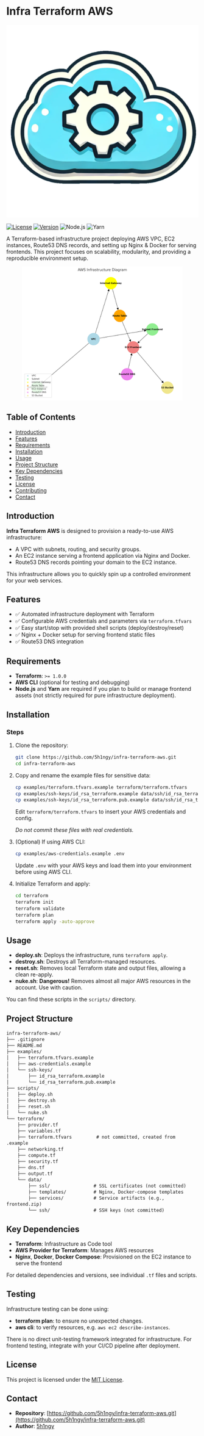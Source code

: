 # **Infra Terraform AWS**

<p align="center">
  <img src="./assets/logo.png" alt="logo" width="512">
</p>

[![License](https://img.shields.io/badge/license-MIT-blue.svg)](./LICENSE)
[![Version](https://img.shields.io/badge/version-1.0.0-blue)](#)
![Node.js](https://img.shields.io/badge/node-%3E%3D20.18.0-green)
![Yarn](https://img.shields.io/badge/yarn-%3E%3D4.5.1-green)

A Terraform-based infrastructure project deploying AWS VPC, EC2 instances, Route53 DNS records, and setting up Nginx & Docker for serving frontends. This project focuses on scalability, modularity, and providing a reproducible environment setup.

<p align="center">
      <img src="./assets/preview.png" alt="Preview Desktop Light" style="height: 350px; object-fit: contain;">
</p>

## **Table of Contents**

- [Introduction](#introduction)
- [Features](#features)
- [Requirements](#requirements)
- [Installation](#installation)
- [Usage](#usage)
- [Project Structure](#project-structure)
- [Key Dependencies](#key-dependencies)
- [Testing](#testing)
- [License](#license)
- [Contributing](#contributing)
- [Contact](#contact)

## **Introduction**

**Infra Terraform AWS** is designed to provision a ready-to-use AWS infrastructure:
- A VPC with subnets, routing, and security groups.
- An EC2 instance serving a frontend application via Nginx and Docker.
- Route53 DNS records pointing your domain to the EC2 instance.

This infrastructure allows you to quickly spin up a controlled environment for your web services.

## **Features**

- ✅ Automated infrastructure deployment with Terraform  
- ✅ Configurable AWS credentials and parameters via `terraform.tfvars`  
- ✅ Easy start/stop with provided shell scripts (deploy/destroy/reset)  
- ✅ Nginx + Docker setup for serving frontend static files  
- ✅ Route53 DNS integration

## **Requirements**

- **Terraform**: `>= 1.0.0`  
- **AWS CLI** (optional for testing and debugging)  
- **Node.js** and **Yarn** are required if you plan to build or manage frontend assets (not strictly required for pure infrastructure deployment).

## **Installation**

### Steps

1. Clone the repository:
   ```bash
   git clone https://github.com/5h1ngy/infra-terraform-aws.git
   cd infra-terraform-aws
   ```

2. Copy and rename the example files for sensitive data:
   ```bash
   cp examples/terraform.tfvars.example terraform/terraform.tfvars
   cp examples/ssh-keys/id_rsa_terraform.example data/ssh/id_rsa_terraform
   cp examples/ssh-keys/id_rsa_terraform.pub.example data/ssh/id_rsa_terraform.pub
   ```
   Edit `terraform/terraform.tfvars` to insert your AWS credentials and config.
   
   *Do not commit these files with real credentials.*

3. (Optional) If using AWS CLI:
   ```bash
   cp examples/aws-credentials.example .env
   ```
   Update `.env` with your AWS keys and load them into your environment before using AWS CLI.

4. Initialize Terraform and apply:
   ```bash
   cd terraform
   terraform init
   terraform validate
   terraform plan
   terraform apply -auto-approve
   ```

## **Usage**

- **deploy.sh**: Deploys the infrastructure, runs `terraform apply`.
- **destroy.sh**: Destroys all Terraform-managed resources.
- **reset.sh**: Removes local Terraform state and output files, allowing a clean re-apply.
- **nuke.sh**: **Dangerous!** Removes almost all major AWS resources in the account. Use with caution.

You can find these scripts in the `scripts/` directory.

## **Project Structure**

```plaintext
infra-terraform-aws/
├── .gitignore
├── README.md
├── examples/
│   ├── terraform.tfvars.example
│   ├── aws-credentials.example
│   └── ssh-keys/
│       ├── id_rsa_terraform.example
│       └── id_rsa_terraform.pub.example
├── scripts/
│   ├── deploy.sh
│   ├── destroy.sh
│   ├── reset.sh
│   └── nuke.sh
└── terraform/
    ├── provider.tf
    ├── variables.tf
    ├── terraform.tfvars         # not committed, created from .example
    ├── networking.tf
    ├── compute.tf
    ├── security.tf
    ├── dns.tf
    ├── output.tf
    └── data/
        ├── ssl/                # SSL certificates (not committed)
        ├── templates/          # Nginx, Docker-compose templates
        ├── services/           # Service artifacts (e.g., frontend.zip)
        └── ssh/                # SSH keys (not committed)
```

## **Key Dependencies**

- **Terraform**: Infrastructure as Code tool
- **AWS Provider for Terraform**: Manages AWS resources
- **Nginx**, **Docker**, **Docker Compose**: Provisioned on the EC2 instance to serve the frontend

For detailed dependencies and versions, see individual `.tf` files and scripts.

## **Testing**

Infrastructure testing can be done using:
- **terraform plan**: to ensure no unexpected changes.
- **aws cli**: to verify resources, e.g. `aws ec2 describe-instances`.

There is no direct unit-testing framework integrated for infrastructure. For frontend testing, integrate with your CI/CD pipeline after deployment.

## **License**

This project is licensed under the [MIT License](./LICENSE).

## **Contact**

- **Repository**: [https://github.com/5h1ngy/infra-terraform-aws.git](https://github.com/5h1ngy/infra-terraform-aws.git)  
- **Author**: [5h1ngy](https://github.com/5h1ngy) 
